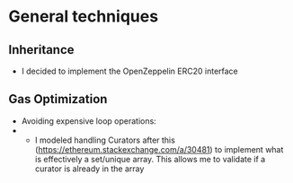 # General techniques

## Inheritance

- I decided to implement the OpenZeppelin ERC20 interface

## Gas Optimization

- Avoiding expensive loop operations:
- - I modeled handling Curators after this (https://ethereum.stackexchange.com/a/30481) to implement what is effectively a set/unique array. This allows me to validate if a curator is already in the array

